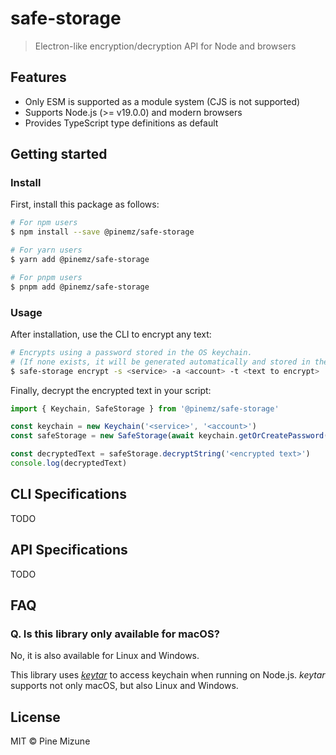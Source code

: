 # safe-storage
> Electron-like encryption/decryption API for Node and browsers

## Features

- Only ESM is supported as a module system (CJS is not supported)
- Supports Node.js (>= v19.0.0) and modern browsers
- Provides TypeScript type definitions as default

## Getting started
### Install

First, install this package as follows:
```bash
# For npm users
$ npm install --save @pinemz/safe-storage

# For yarn users
$ yarn add @pinemz/safe-storage

# For pnpm users
$ pnpm add @pinemz/safe-storage
```

### Usage
After installation, use the CLI to encrypt any text:

```bash
# Encrypts using a password stored in the OS keychain.
# (If none exists, it will be generated automatically and stored in the OS keychain)
$ safe-storage encrypt -s <service> -a <account> -t <text to encrypt>
```

Finally, decrypt the encrypted text in your script:
```js
import { Keychain, SafeStorage } from '@pinemz/safe-storage'

const keychain = new Keychain('<service>', '<account>')
const safeStorage = new SafeStorage(await keychain.getOrCreatePassword())

const decryptedText = safeStorage.decryptString('<encrypted text>')
console.log(decryptedText)
```

## CLI Specifications
TODO

## API Specifications
TODO

## FAQ
### Q. Is this library only available for macOS?
No, it is also available for Linux and Windows.

This library uses _[keytar](https://www.npmjs.com/package/keytar)_ to access keychain when running on Node.js.
_keytar_ supports not only macOS, but also Linux and Windows.

## License
MIT &copy; Pine Mizune
